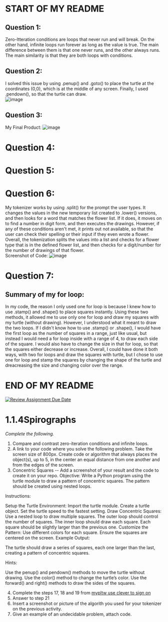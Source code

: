 # START OF MY README
## Question 1:
Zero-Itteration conditions are loops that never run and will break. On the other hand, infinite loops run forever as long as the value is true. The main difference between them is that one never runs, and the other always runs. The main similarity is that they are both loops with conditions.
## Question 2:
I solved this issue by using .penup() and .goto() to place the turtle at the coordinates (0,0), which is at the middle of any screen. Finally, I used .pendown(), so that the turtle can draw.
<br>
![image](https://github.com/user-attachments/assets/d0730280-1339-4218-937a-4092c659d6cb)
## Question 3:
My Final Product:
![image](https://github.com/user-attachments/assets/3063d4c3-1562-4f25-8b35-29622daef5f7)
# Question 4:
# Question 5:
# Question 6:
My tokenizer works by using .split() for the prompt the user types. It changes the values in the new temporary list created to .lower() versions, and then looks for a word that matches the flower list. If it does, it moves on to find a number in digit form, and then executes the drawings. However, if any of these conditions aren't met, it prints out not available, so that the user can check their spelling or their input if they even wrote a flower. Overall, the tokenization splits the values into a list and checks for a flower type that is in the defined flower list, and then checks for a digit/number for the number of drawings of that flower.
<br>
Screenshot of Code:
![image](https://github.com/user-attachments/assets/321651fa-0ccc-427a-bc55-bc72b437d7e8)
# Question 7:
## Summary of my for loop:
In my code, the reason I only used one for loop is because I knew how to use .stamp() and .shape() to place squares instantly. Using these two methods, it allowed me to use only one for loop and draw my squares with my turtle (without drawing). However, I understood what it meant to draw the two loops. If I didn't know how to use .stamp() or .shape(), I would have the first loop as the number of squares in a range, just like usual, but instead I would need a for loop inside with a range of 4, to draw each side of the square. I would also have to change the size in that for loop, so that the squares either decrease or increase. Overall, I could have done it both ways, with two for loops and draw the squares with turtle, but I chose to use one for loop and stamp the squares by changing the shape of the turtle and dreacreasing the size and changing color over the range.
# END OF MY README
[![Review Assignment Due Date](https://classroom.github.com/assets/deadline-readme-button-22041afd0340ce965d47ae6ef1cefeee28c7c493a6346c4f15d667ab976d596c.svg)](https://classroom.github.com/a/SkD24yV8)
# 1.1.4Spirographs

*Complete the following.*

1. Compare and contrast zero-iteration conditions and infinite loops.
2. A link to your code where you solve the following problem. Take the screen size of 800px. Create code or algorithm that always places the object(s), up to 5, in the center an equal distance from one another and from the edges of the screen.
3. Concentric Squares -- Add a screenshot of your result and the code to create it on your repo.
Objective: Write a Python program using the turtle module to draw a pattern of concentric squares. The pattern should be created using nested loops.

Instructions:

Setup the Turtle Environment:
Import the turtle module.
Create a turtle object.
Set the turtle speed to the fastest setting.
Draw Concentric Squares:
Use a nested loop to draw multiple squares.
The outer loop should control the number of squares.
The inner loop should draw each square.
Each square should be slightly larger than the previous one.
Customize the Pattern:
Use different colors for each square.
Ensure the squares are centered on the screen.
Example Output:

The turtle should draw a series of squares, each one larger than the last, creating a pattern of concentric squares.

Hints:

Use the penup() and pendown() methods to move the turtle without drawing.
Use the color() method to change the turtle’s color.
Use the forward() and right() methods to draw the sides of the squares.


4. Complete the steps 17, 18 and 19 from [mypltw use clever to sign on](https://pltw.read.inkling.com/a/b/5310c007377c46e28d745961310f0c2e/p/728c751a6c4145bea0ea83c5058fb9f9#44b0003a2ee14fcc9865e7bb5faec747)
5. Answer to step 21
6. Insert a screenshot or picture of the algorith you used for your tokenizer on the previous activity.
7. Give an example of an undecidable problem, attach code.

